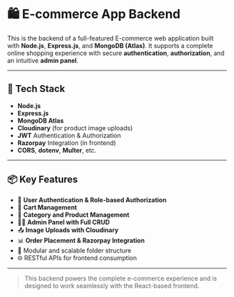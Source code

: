 # 🛍️ E-commerce App Backend

This is the backend of a full-featured E-commerce web application built with **Node.js**, **Express.js**, and **MongoDB (Atlas)**. It supports a complete online shopping experience with secure **authentication**, **authorization**, and an intuitive **admin panel**.

---

## 🔧 Tech Stack

- **Node.js**
- **Express.js**
- **MongoDB Atlas**
- **Cloudinary** (for product image uploads)
- **JWT** Authentication & Authorization
- **Razorpay** Integration (in frontend)
- **CORS**, **dotenv**, **Multer**, etc.

---

## 📦 Key Features

- 🔐 **User Authentication & Role-based Authorization**
- 🛒 **Cart Management**
- 📂 **Category and Product Management**
- 👨‍💼 **Admin Panel with Full CRUD**
- 📤 **Image Uploads with Cloudinary**
- 📊 **Order Placement & Razorpay Integration**
- 📁 Modular and scalable folder structure
- 🌐 RESTful APIs for frontend consumption

---

> This backend powers the complete e-commerce experience and is designed to work seamlessly with the React-based frontend.
